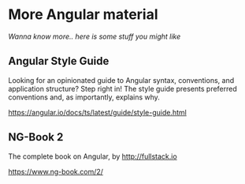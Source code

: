 # More Angular material
*Wanna know more.. here is some stuff you might like*


## Angular Style Guide
Looking for an opinionated guide to Angular syntax, conventions, and application structure? 
Step right in! The style guide presents preferred conventions and, as importantly, explains why.

https://angular.io/docs/ts/latest/guide/style-guide.html


## NG-Book 2
The complete book on Angular, by http://fullstack.io

https://www.ng-book.com/2/
